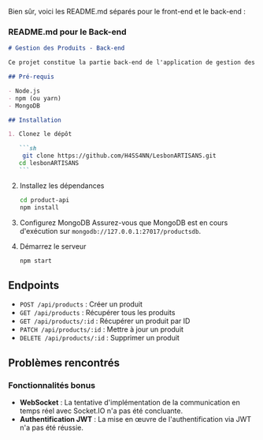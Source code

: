 Bien sûr, voici les README.md séparés pour le front-end et le back-end :

### README.md pour le Back-end

````markdown
# Gestion des Produits - Back-end

Ce projet constitue la partie back-end de l'application de gestion des produits, construite avec Node.js, Express et MongoDB.

## Pré-requis

- Node.js
- npm (ou yarn)
- MongoDB

## Installation

1. Clonez le dépôt

   ```sh
    git clone https://github.com/H4SS4NN/LesbonARTISANS.git
   cd lesbonARTISANS
   ```
````

2. Installez les dépendances

   ```sh
   cd product-api
   npm install
   ```

3. Configurez MongoDB
   Assurez-vous que MongoDB est en cours d'exécution sur `mongodb://127.0.0.1:27017/productsdb`.

4. Démarrez le serveur
   ```sh
   npm start
   ```

## Endpoints

- `POST /api/products` : Créer un produit
- `GET /api/products` : Récupérer tous les produits
- `GET /api/products/:id` : Récupérer un produit par ID
- `PATCH /api/products/:id` : Mettre à jour un produit
- `DELETE /api/products/:id` : Supprimer un produit

## Problèmes rencontrés

### Fonctionnalités bonus

- **WebSocket** : La tentative d'implémentation de la communication en temps réel avec Socket.IO n'a pas été concluante.
- **Authentification JWT** : La mise en œuvre de l'authentification via JWT n'a pas été réussie.

